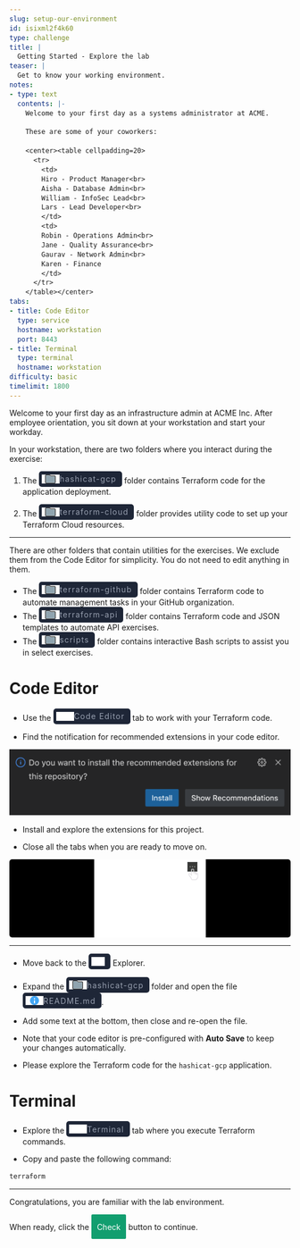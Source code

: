 ```yaml
---
slug: setup-our-environment
id: isixml2f4k60
type: challenge
title: |
  Getting Started - Explore the lab
teaser: |
  Get to know your working environment.
notes:
- type: text
  contents: |-
    Welcome to your first day as a systems administrator at ACME.

    These are some of your coworkers:

    <center><table cellpadding=20>
      <tr>
        <td>
        Hiro - Product Manager<br>
        Aisha - Database Admin<br>
        William - InfoSec Lead<br>
        Lars - Lead Developer<br>
        </td>
        <td>
        Robin - Operations Admin<br>
        Jane - Quality Assurance<br>
        Gaurav - Network Admin<br>
        Karen - Finance
        </td>
      </tr>
    </table></center>
tabs:
- title: Code Editor
  type: service
  hostname: workstation
  port: 8443
- title: Terminal
  type: terminal
  hostname: workstation
difficulty: basic
timelimit: 1800
---
```

<style>
  v {
    display: inline-flex;
    color: white;
    background-color: rgb(17, 158, 111);
    align-items: center;
    justify-content: center;
    font-size: 14px;
    padding: 10px;
    border-radius: 2px;
    height: 24px;
  }
  t {
    display: inline-flex;
    border-radius: 5px;
    background-color: rgba(30,38,55,1);
    color: rgba(151,159,175,1);
    padding: 2px 10px 2px 5px;
    font-size: 14px;
    letter-spacing: 1.2px;
    align-items: center;
    justify-content: center;
    height: 24px;
  }
  t > img {
    display: inline-block;
    max-height: 16px;
  }
  c {
    display: flex;
    justify-content: center;
    border-radius: 5px;
    background-color: black;
  }
  c > img {
    max-width: 200px;
    max-height: 200px;
  }
</style>
Welcome to your first day as an infrastructure admin at ACME Inc. After employee orientation, you sit down at your workstation and start your workday.

In your workstation, there are two folders where you interact during the exercise:

1. The <t><img src="../assets/folder.png"/>hashicat-gcp</t> folder contains Terraform code for the application deployment.

2. The <t><img src="../assets/folder.png"/>terraform-cloud</t> folder provides utility code to set up your Terraform Cloud resources.

---
There are other folders that contain utilities for the exercises. We exclude them from the Code Editor for simplicity. You do not need to edit anything in them.

- The <t><img src="../assets/folder.png"/>terraform-github</t> folder contains Terraform code to automate management tasks in your GitHub organization.
- The <t><img src="../assets/folder.png"/>terraform-api</t> folder contains Terraform code and JSON templates to automate API exercises.
- The <t><img src="../assets/folder.png"/>scripts</t> folder contains interactive Bash scripts to assist you in select exercises.

Code Editor
===

- Use the <t><img src="../assets/web.png"/>Code Editor</t> tab to work with your Terraform code.

- Find the notification for recommended extensions in your code editor.

![VSCode Extensions](../assets/vscode-extensions.png)

- Install and explore the extensions for this project.

- Close all the tabs when you are ready to move on.

<c><img src="../assets/close_vs_code_tabs.gif"/></c>

---

- Move back to the <t><img src="../assets/vsc-explorer-icon.png"/></t> Explorer.

- Expand the <t><img src="../assets/folder.png"/>hashicat-gcp</t> folder and open the file <t><img src="../assets/readme.png"/>README.md</t>.

- Add some text at the bottom, then close and re-open the file.

- Note that your code editor is pre-configured with **Auto Save** to keep your changes automatically.

- Please explore the Terraform code for the `hashicat-gcp` application.

Terminal
===

- Explore the <t><img src="../assets/shell.png"/>Terminal</t> tab where you execute Terraform commands.

- Copy and paste the following command:

```bash
terraform


```

---

Congratulations, you are familiar with the lab environment.

When ready, click the <v>Check</v> button to continue.